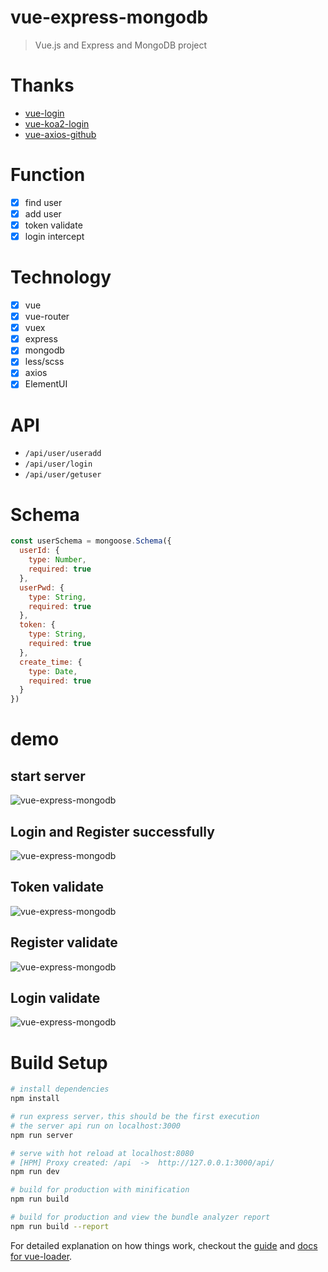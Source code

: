 # vue-express-mongodb

> Vue.js and Express and MongoDB project

# Thanks

- [vue-login](https://github.com/ykloveyxk/vue-login)
- [vue-koa2-login](https://github.com/sinner77/vue-koa2-login)
- [vue-axios-github](https://github.com/superman66/vue-axios-github)

# Function

- [x] find user
- [x] add user
- [x] token validate
- [x] login intercept

# Technology

- [x] vue
- [x] vue-router
- [x] vuex
- [x] express
- [x] mongodb
- [x] less/scss
- [x] axios
- [x] ElementUI

# API

- `/api/user/useradd`
- `/api/user/login`
- `/api/user/getuser`

# Schema

```javascript
const userSchema = mongoose.Schema({
  userId: {
    type: Number,
    required: true
  },
  userPwd: {
    type: String,
    required: true
  },
  token: {
    type: String,
    required: true
  },
  create_time: {
    type: Date,
    required: true
  }
})
```

# demo

## start server

![vue-express-mongodb](https://github.com/vxhly/vue-express-mongodb/blob/master/static/vue-express-mongodb-1.gif)

## Login and Register successfully

![vue-express-mongodb](https://github.com/vxhly/vue-express-mongodb/blob/master/static/vue-express-mongodb-2.gif)

## Token validate

![vue-express-mongodb](https://github.com/vxhly/vue-express-mongodb/blob/master/static/vue-express-mongodb-3.gif)

## Register validate

![vue-express-mongodb](https://github.com/vxhly/vue-express-mongodb/blob/master/static/vue-express-mongodb-4.gif)

## Login validate

![vue-express-mongodb](https://github.com/vxhly/vue-express-mongodb/blob/master/static/vue-express-mongodb-5.gif)

# Build Setup

```bash
# install dependencies
npm install

# run express server，this should be the first execution
# the server api run on localhost:3000
npm run server

# serve with hot reload at localhost:8080
# [HPM] Proxy created: /api  ->  http://127.0.0.1:3000/api/
npm run dev

# build for production with minification
npm run build

# build for production and view the bundle analyzer report
npm run build --report
```

For detailed explanation on how things work, checkout the [guide](http://vuejs-templates.github.io/webpack/) and [docs for vue-loader](http://vuejs.github.io/vue-loader).
